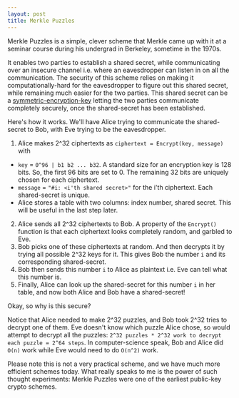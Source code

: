 ```yaml
---
layout: post
title: Merkle Puzzles
---
```


Merkle Puzzles is a simple, clever scheme that Merkle came up with it at a seminar course during his undergrad in Berkeley, sometime in the 1970s.

It enables two parties to establish a shared secret, while communicating over an insecure channel i.e. where an eavesdropper can listen in on all the communication. The security of this scheme relies on making it computationally-hard for the eavesdropper to figure out this shared secret, while remaining much easier for the two parties. This shared secret can be a [symmetric-encryption-key](https://en.wikipedia.org/wiki/Symmetric-key_algorithm) letting the two parties communicate completely securely, once the shared-secret has been established.

Here's how it works. We'll have Alice trying to communicate the shared-secret to Bob, with Eve trying to be the eavesdropper.
1. Alice makes 2^32 ciphertexts as `ciphertext = Encrypt(key, message)` with 
  * `key` = `0^96 | b1 b2 ... b32`. A standard size for an encryption key is 128 bits. So, the first 96 bits are set to 0. The remaining 32 bits are uniquely chosen for each ciphertext.
  * `message` = `"#i: <i'th shared secret>"` for the i'th ciphertext. Each shared-secret is unique. 
  * Alice stores a table with two columns: index number, shared secret. This will be useful in the last step later.
2. Alice sends all 2^32 ciphertexts to Bob. A property of the `Encrypt()` function is that each ciphertext looks completely random, and garbled to Eve.
3. Bob picks one of these ciphertexts at random. And then decrypts it by trying all possible 2^32 keys for it. This gives Bob the number `i` and its corresponding shared-secret.
4. Bob then sends this number `i` to Alice as plaintext i.e. Eve can tell what this number is.
5. Finally, Alice can look up the shared-secret for this number `i` in her table, and now both Alice and Bob have a shared-secret!

Okay, so why is this secure? 

Notice that Alice needed to make 2^32 puzzles, and Bob took 2^32 tries to decrypt one of them. Eve doesn't know which puzzle Alice chose, so would attempt to decrypt all the puzzles: `2^32 puzzles * 2^32 work to decrypt each puzzle = 2^64 steps`. In computer-science speak, Bob and Alice did `O(n)` work while Eve would need to do `O(n^2)` work.

Please note this is not a very practical scheme, and we have much more efficient schemes today. What really speaks to me is the power of such thought experiments: Merkle Puzzles were one of the earliest public-key crypto schemes.

